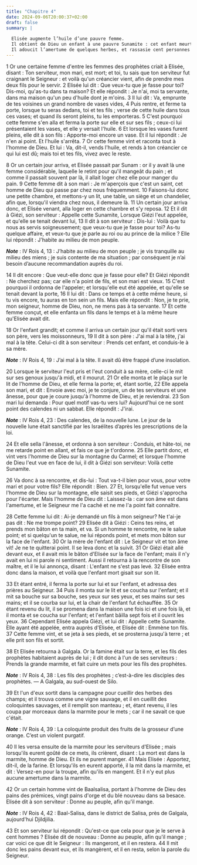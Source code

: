 ```yaml
---
title: "Chapitre 4"
date: 2024-09-06T20:00:37+02:00
draft: false
summary: |
  
  Elisée augmente l’huile d’une pauvre femme.
  Il obtient de Dieu un enfant à une pauvre Sunamite : cet enfant meurt, et il ressuscite.
  Il adoucit l’amertume de quelques herbes, et rassasie cent personnes avec quelques pains.
---
```



1 Or une certaine femme d'entre les femmes des prophètes criait à Elisée, disant : Ton serviteur, mon mari, est mort; et toi, tu sais que ton serviteur fut craignant le Seigneur : et voilà qu'un créancier vient, afin de prendre mes deux fils pour le servir. 2 Elisée lui dit : Que veux-tu que je fasse pour toi? Dis-moi, qu'as-tu dans ta maison? Et elle répondit : Je n'ai, moi ta servante, dans ma maison qu'un peu d'huile dont je m'oins. 3 Il lui dit : Va, emprunte de tes voisines un grand nombre de vases vides, 4 Puis rentre, et ferme ta porte, lorsque tu seras dedans, toi et tes fils ; verse de cette huile dans tous ces vases; et quand ils seront pleins, tu les emporteras. 5 C'est pourquoi cette femme s'en alla et ferma la porte sur elle et sur ses fils ; ceux-ci lui présentaient les vases, et elle y versait l'huile. 6 Et lorsque les vases furent pleins, elle dit à son fils : Apporte-moi encore un vase. Et il lui répondit : Je n'en ai point. Et l'huile s'arrêta. 7 Or cette femme vint et raconta tout à l'homme de
Dieu. Et lui : Va, dit-il, vends l'huile, et rends à ton créancier ce qui lui est dû; mais toi et tes fils, vivez avec le reste.


8 Or un certain jour arriva, et Elisée passait par Sunam : or il y avait là une femme considérable, laquelle le retint pour qu'il mangeât du pain ; et comme il passait souvent par là, il allait loger chez elle pour manger du pain. 9 Cette femme dit à son mari : Je m'aperçois que c'est un saint, cet homme de Dieu qui passe par chez nous fréquemment. 10 Faisons-lui donc une petite chambre, et mettons-y un lit, une table, un siège et un chandelier, afin que, lorsqu'il viendra chez nous, il demeure là. 11 Un certain jour arriva donc, et Elisée venant, alla loger en cette chambre et s'y reposa. 12 Et il dit à Giézi, son serviteur : Appelle cette Sunamite, Lorsque Giézi l'eut appelée, et qu'elle se tenait devant lui, 13 Il dit à son serviteur : Dis-lui : Voilà que tu nous as servis soigneusement; que veux-tu que je fasse pour toi? As-tu quelque affaire, et veux-tu que je parle au roi ou au prince de la milice ? Elle lui répondit : J'habite au milieu de mon peuple.

***Note*** :  IV Rois 4, 13 : J’habite au milieu de mon peuple ; je vis tranquille au milieu des miens ; je suis contente de ma situation ; par conséquent je n’ai besoin d’aucune recommandation auprès du roi.

14 Il dit encore : Que veut-elle donc que je fasse pour elle? Et Giézi répondit : Ne cherchez pas; car elle n'a point de fils, et son mari est vieux. 15 C'est pourquoi il ordonna de l'appeler; et lorsqu'elle eut été appelée, et qu'elle se tenait devant la porte, 16 Il lui dit : Dans ce temps et à cette même heure, si tu vis encore, tu auras en ton sein un fils. Mais elle répondit : Non, je te prie, mon seigneur, homme de Dieu, non, ne mens pas à ta servante. 17 Et cette femme conçut, et elle enfanta un fils dans le temps et à la même heure qu'Elisée avait dit.


18 Or l'enfant grandit; et comme il arriva un certain jour qu'il était sorti vers son père, vers les moissonneurs, 19 Il dit à son père : J'ai mal à la tête, j'ai mal à la tête. Celui-ci dit à son serviteur : Prends cet enfant, et conduis-le à sa mère.

***Note*** :  IV Rois 4, 19 : J’ai mal à la tête. Il avait dû être frappé d’une insolation.

20 Lorsque le serviteur l'eut pris et l'eut conduit à sa mère, celle-ci le mit sur ses genoux jusqu'à midi, et il mourut. 21 Or elle monta et le plaça sur le lit de l'homme de Dieu, et elle ferma la porte; et, étant sortie, 22 Elle appela son mari, et dit : Envoie avec moi, je te conjure, un de tes serviteurs et une ânesse, pour que je coure jusqu'à l'homme de Dieu, et je reviendrai. 23 Son mari lui demanda : Pour quel motif vas-tu vers lui? Aujourd'hui ce ne sont point des calendes ni un sabbat. Elle répondit : J'irai.

***Note*** :  IV Rois 4, 23 : Des calendes, de la nouvelle lune. Le jour de la nouvelle lune était sanctifié par les Israélites d’après les prescriptions de la loi.

24 Et elle sella l'ânesse, et ordonna à son serviteur : Conduis, et hâte-toi, ne me retarde point en allant, et fais ce que je t'ordonne. 25 Elle partit donc, et vint vers l'homme de Dieu sur la montagne du Carmel; et lorsque l'homme de Dieu l'eut vue en face de lui, il dit à Giézi son serviteur: Voilà cette Sunamite.


26 Va donc à sa rencontre, et dis-lui : Tout va-t-il bien pour vous, pour votre mari et pour votre fils? Elle répondit : Bien. 27 Et, lorsqu'elle fut venue vers l'homme de Dieu sur la montagne, elle saisit ses pieds, et Giézi s'approcha pour l'écarter. Mais l'homme de Dieu dit : Laissez-la : car son âme est dans l'amertume, et le Seigneur me l'a caché et ne me l'a point fait connaître.


28 Cette femme lui dit : Ai-je demandé un fils à mon seigneur? Ne t'ai-je pas dit : Ne me trompe point? 29 Elisée dit à Giézi : Ceins tes reins, et prends mon bâton en ta main, et va. Si un homme te rencontre, ne le salue point; et si quelqu'un te salue, ne lui réponds point, et mets mon bâton sur la face de l'enfant. 30 Or la mère de l'enfant dit : Le Seigneur vit et ton âme vit! Je ne te quitterai point. Il se leva donc et la suivit. 31 Or Giézi était allé devant eux, et il avait mis le bâton d'Elisée sur la face de l'enfant; mais il n'y avait en lui ni parole ni sentiment. Aussi il retourna à la rencontre de son maître, et il le lui annonça, disant : L'enfant ne s'est pas levé. 32 Elisée entra donc dans la maison, et voilà que l'enfant mort gisait sur son lit.


33 Et étant entré, il ferma la porte sur lui et sur l'enfant, et adressa des prières au Seigneur. 34 Puis il monta sur le lit et se coucha sur l'enfant; et il mit sa bouche sur sa bouche, ses yeux sur ses yeux, et ses mains sur ses mains; et il se courba sur lui, et la chair de l'enfant fut échauffée. 35 Or étant revenu du lit, il se promena dans la maison une fois ici et une fois là, et il monta et se coucha sur l'enfant; et l'enfant bâilla sept fois et il ouvrit les yeux. 36 Cependant Elisée appela Giézi, et lui dit : Appelle cette Sunamite. Elle ayant été appelée, entra auprès d'Elisée, et Elisée dit : Emmène ton fils. 37 Cette femme vint, et se jeta à ses pieds, et se prosterna jusqu'à terre ; et elle prit son fils et sortit.


38 Et Elisée retourna à Galgala. Or la famine était sur la terre, et les fils des prophètes habitaient auprès de lui ; il dit donc à l'un de ses serviteurs : Prends la grande marmite, et fait cuire un mets pour les fils des prophètes.

***Note*** :  IV Rois 4, 38 : Les fils des prophètes ; c’est-à-dire les disciples des prophètes. ― A Galgala, au sud-ouest de Silo.

39 Et l'un d'eux sortit dans la campagne pour cueillir des herbes des champs; et il trouva comme une vigne sauvage, et il en cueillit des coloquintes sauvages, et il remplit son manteau ; et, étant revenu, il les coupa par morceaux dans la marmite pour le mets ; car il ne savait ce que c'était.

***Note*** :  IV Rois 4, 39 : La coloquinte produit des fruits de la grosseur d’une orange. C’est un violent purgatif.

40 Il les versa ensuite de la marmite pour les serviteurs d'Elisée ; mais lorsqu'ils eurent goûté de ce mets, ils crièrent, disant : La mort est dans la marmite, homme de Dieu. Et ils ne purent manger. 41 Mais Elisée : Apportez, dit-il, de la farine. Et lorsqu'ils en eurent apporté, il la mit dans la marmite, et dit : Versez-en pour la troupe, afin qu'ils en mangent. Et il n'y eut plus aucune amertume dans la marmite.


42 Or un certain homme vint de Baalsalisa, portant à l'homme de Dieu des pains des prémices, vingt pains d'orge et du blé nouveau dans sa besace. Elisée dit à son serviteur : Donne au peuple, afin qu'il mange.

***Note*** :  IV Rois 4, 42 : Baal-Salisa, dans le district de Salisa, près de Galgala, aujourd'hui Djildjilia.

43 Et son serviteur lui répondit : Qu'est-ce que cela pour que je le serve à cent hommes ? Elisée dit de nouveau : Donne au peuple, afin qu'il mange ; car voici ce que dit le Seigneur : Ils mangeront, et il en restera. 44 Il mit donc les pains devant eux, et ils mangèrent, et il en resta, selon la parole du Seigneur.

